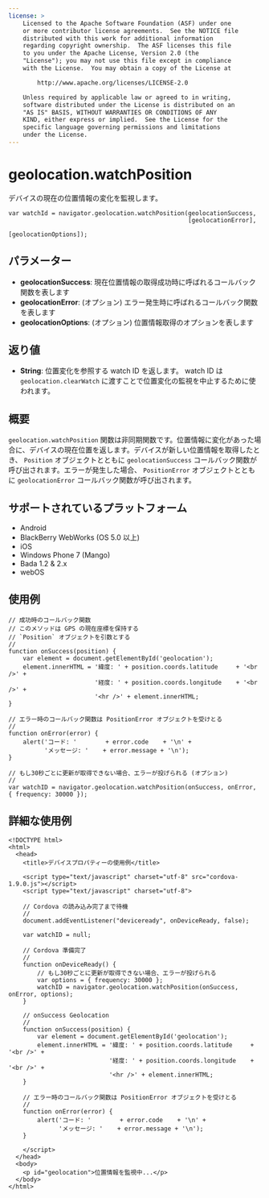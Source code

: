```yaml
---
license: >
    Licensed to the Apache Software Foundation (ASF) under one
    or more contributor license agreements.  See the NOTICE file
    distributed with this work for additional information
    regarding copyright ownership.  The ASF licenses this file
    to you under the Apache License, Version 2.0 (the
    "License"); you may not use this file except in compliance
    with the License.  You may obtain a copy of the License at

        http://www.apache.org/licenses/LICENSE-2.0

    Unless required by applicable law or agreed to in writing,
    software distributed under the License is distributed on an
    "AS IS" BASIS, WITHOUT WARRANTIES OR CONDITIONS OF ANY
    KIND, either express or implied.  See the License for the
    specific language governing permissions and limitations
    under the License.
---
```


geolocation.watchPosition
=========================

デバイスの現在の位置情報の変化を監視します。

    var watchId = navigator.geolocation.watchPosition(geolocationSuccess,
                                                      [geolocationError],
                                                      [geolocationOptions]);

パラメーター
----------

- __geolocationSuccess__: 現在位置情報の取得成功時に呼ばれるコールバック関数を表します
- __geolocationError__: (オプション) エラー発生時に呼ばれるコールバック関数を表します
- __geolocationOptions__: (オプション) 位置情報取得のオプションを表します

返り値
-------

- __String__: 位置変化を参照する watch ID を返します。 watch ID は `geolocation.clearWatch` に渡すことで位置変化の監視を中止するために使われます。

概要
-----------

`geolocation.watchPosition` 関数は非同期関数です。位置情報に変化があった場合に、デバイスの現在位置を返します。デバイスが新しい位置情報を取得したとき、 `Position` オブジェクトとともに `geolocationSuccess` コールバック関数が呼び出されます。エラーが発生した場合、 `PositionError` オブジェクトとともに `geolocationError` コールバック関数が呼び出されます。

サポートされているプラットフォーム
-------------------

- Android
- BlackBerry WebWorks (OS 5.0 以上)
- iOS
- Windows Phone 7 (Mango)
- Bada 1.2 & 2.x
- webOS

使用例
-------------

    // 成功時のコールバック関数
    // このメソッドは GPS の現在座標を保持する
    // `Position` オブジェクトを引数とする
    //
    function onSuccess(position) {
        var element = document.getElementById('geolocation');
        element.innerHTML = '緯度: ' + position.coords.latitude     + '<br />' +
                            '経度: ' + position.coords.longitude    + '<br />' +
                            '<hr />' + element.innerHTML;
    }

    // エラー時のコールバック関数は PositionError オブジェクトを受けとる
    //
    function onError(error) {
        alert('コード: '        + error.code    + '\n' +
              'メッセージ: '    + error.message + '\n');
    }

    // もし30秒ごとに更新が取得できない場合、エラーが投げられる (オプション)
    //
    var watchID = navigator.geolocation.watchPosition(onSuccess, onError, { frequency: 30000 });


詳細な使用例
------------

    <!DOCTYPE html>
    <html>
      <head>
        <title>デバイスプロパティーの使用例</title>

        <script type="text/javascript" charset="utf-8" src="cordova-1.9.0.js"></script>
        <script type="text/javascript" charset="utf-8">

        // Cordova の読み込み完了まで待機
        //
        document.addEventListener("deviceready", onDeviceReady, false);

        var watchID = null;

        // Cordova 準備完了
        //
        function onDeviceReady() {
            // もし30秒ごとに更新が取得できない場合、エラーが投げられる
            var options = { frequency: 30000 };
            watchID = navigator.geolocation.watchPosition(onSuccess, onError, options);
        }

        // onSuccess Geolocation
        //
        function onSuccess(position) {
            var element = document.getElementById('geolocation');
            element.innerHTML = '緯度: ' + position.coords.latitude     + '<br />' +
                                '経度: ' + position.coords.longitude    + '<br />' +
                                '<hr />' + element.innerHTML;
        }

        // エラー時のコールバック関数は PositionError オブジェクトを受けとる
        //
        function onError(error) {
            alert('コード: '        + error.code    + '\n' +
                  'メッセージ: '    + error.message + '\n');
        }

        </script>
      </head>
      <body>
        <p id="geolocation">位置情報を監視中...</p>
      </body>
    </html>
